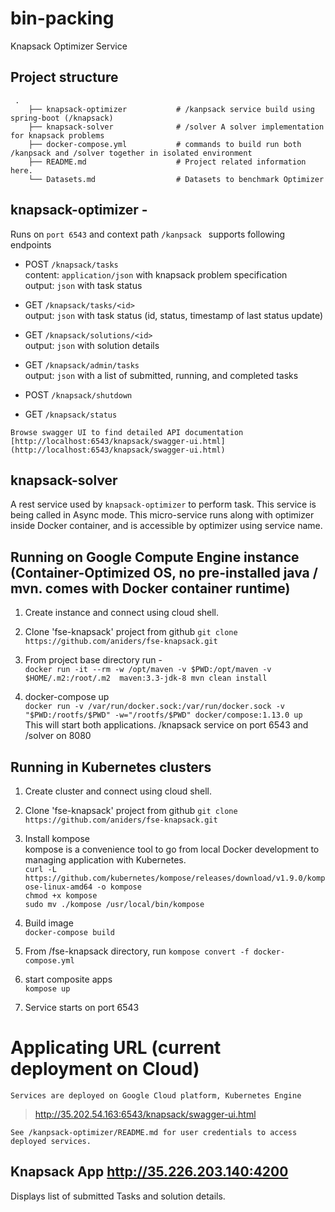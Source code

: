 # bin-packing
Knapsack Optimizer Service



## Project structure 
```
 .
    ├── knapsack-optimizer           # /kanpsack service build using spring-boot (/knapsack)
    ├── knapsack-solver              # /solver A solver implementation for knapsack problems
    ├── docker-compose.yml           # commands to build run both /kanpsack and /solver together in isolated environment
    ├── README.md                    # Project related information here. 
    └── Datasets.md                  # Datasets to benchmark Optimizer 
```


## knapsack-optimizer - 
Runs on `port 6543` and context path `/kanpsack ` supports following endpoints 

* POST `/knapsack/tasks`  
content: `application/json` with knapsack problem specification  
output: `json` with task status   

* GET `/knapsack/tasks/<id>`  
output: `json` with task status (id, status, timestamp of last status update)   

* GET `/knapsack/solutions/<id>`    
output: `json` with solution details   
 
* GET `/knapsack/admin/tasks`      
output: `json` with a list of submitted, running, and completed tasks   

* POST `/knapsack/shutdown`   

* GET `/knapsack/status`  

``Browse swagger UI to find detailed API documentation [http://localhost:6543/knapsack/swagger-ui.html](http://localhost:6543/knapsack/swagger-ui.html)``

## knapsack-solver
A rest service used by `knapsack-optimizer` to perform task. This service is being called in Async mode. 
This micro-service runs along with optimizer inside Docker container, and is accessible by optimizer using service name.


## Running on Google Compute Engine instance (Container-Optimized OS, no pre-installed java / mvn. comes with Docker container runtime) 

1. Create instance and connect using cloud shell. 

2. Clone 'fse-knapsack' project from github   ``git clone https://github.com/aniders/fse-knapsack.git``


3. From project base directory run -    
``docker run -it --rm -w /opt/maven -v $PWD:/opt/maven -v $HOME/.m2:/root/.m2  maven:3.3-jdk-8 mvn clean install ``


4. docker-compose up   
``docker run -v /var/run/docker.sock:/var/run/docker.sock -v "$PWD:/rootfs/$PWD" -w="/rootfs/$PWD" docker/compose:1.13.0 up``  
This will start both applications. /knapsack service on port 6543 and /solver on 8080 


## Running in Kubernetes clusters  

1. Create cluster and connect using cloud shell. 


2. Clone 'fse-knapsack' project from github   ``git clone https://github.com/aniders/fse-knapsack.git``


3. Install kompose   
kompose is a convenience tool to go from local Docker development to managing application with Kubernetes.   
``curl -L https://github.com/kubernetes/kompose/releases/download/v1.9.0/kompose-linux-amd64 -o kompose ``  
``chmod +x kompose``   
``sudo mv ./kompose /usr/local/bin/kompose ``  


4. Build image   
``docker-compose build ``  


5. From /fse-knapsack directory, run  ``kompose convert -f docker-compose.yml``  


6. start composite apps   
`kompose up  `  


7. Service starts on port 6543 





# Applicating URL (current deployment on Cloud)
`Services are deployed on Google Cloud platform, Kubernetes Engine   `    
> http://35.202.54.163:6543/knapsack/swagger-ui.html 

`See /kanpsack-optimizer/README.md for user credentials to access deployed services. `

## Knapsack App http://35.226.203.140:4200  
Displays list of submitted Tasks and solution details. 

 
